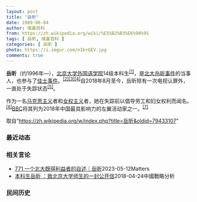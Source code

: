 ```yaml
---
layout: post
title: "岳昕"
date: 1989-06-04
author: 维基百科
from: https://zh.wikipedia.org/wiki/%E5%B2%B3%E6%98%95
tags: [ 岳昕, 维基百科 ]
categories: [ 岳昕 ]
photo: https://i.imgur.com/n1krGEV.jpg
comments: true
---
```

<div class="mw-parser-output">
<p><b>岳昕</b>（约1996年<span class="useeditintro" title="Template:BLP editintro">—</span>），<a href="/wiki/%E5%8C%97%E4%BA%AC%E5%A4%A7%E5%AD%A6%E5%A4%96%E5%9B%BD%E8%AF%AD%E5%AD%A6%E9%99%A2" title="北京大学外国语学院">北京大学外国语学院</a>14级本科生<sup id="cite_ref-a_1-0" class="reference"><a href="#cite_note-a-1">[1]</a></sup>，是<a href="/wiki/%E5%8C%97%E5%A4%A7%E5%B2%B3%E6%98%95%E4%BA%8B%E4%BB%B6" title="北大岳昕事件">北大岳昕事件</a>的当事人，也参与了<a href="/wiki/%E4%BD%B3%E5%A3%AB%E4%BA%8B%E4%BB%B6" title="佳士事件">佳士事件</a>。<sup id="cite_ref-nyt_2-0" class="reference"><a href="#cite_note-nyt-2">[2]</a></sup><sup id="cite_ref-3" class="reference"><a href="#cite_note-3">[3]</a></sup><sup id="cite_ref-凌紫塵0909_4-0" class="reference"><a href="#cite_note-凌紫塵0909-4">[4]</a></sup>自2018年8月至今，岳昕除有一次电视认罪外，一直处于失踪状态<sup id="cite_ref-5" class="reference"><a href="#cite_note-5">[5]</a></sup>。
</p><p>作为一名<a href="/wiki/%E9%A9%AC%E5%85%8B%E6%80%9D%E4%B8%BB%E4%B9%89" title="马克思主义">马克思主义</a>者和<a href="/wiki/%E5%A5%B3%E6%80%A7%E4%B8%BB%E7%BE%A9" title="女性主義">女权主义</a>者，她在失踪前以倡导劳工和妇女权利而闻名。<sup id="cite_ref-6" class="reference"><a href="#cite_note-6">[6]</a></sup><a href="/wiki/%E8%8B%B1%E5%9B%BD%E5%B9%BF%E6%92%AD%E5%85%AC%E5%8F%B8" title="英国广播公司">BBC</a>将其列为2018年中国最具影响力的左翼活动家之一。<sup id="cite_ref-7" class="reference"><a href="#cite_note-7">[7]</a></sup>
</p>
<meta property="mw:PageProp/toc">
</div><!--esi <esi:include src="/esitest-fa8a495983347898/content" /> --><noscript><img src="https://login.wikimedia.org/wiki/Special:CentralAutoLogin/start?type=1x1" alt="" width="1" height="1" style="border: none; position: absolute;"></noscript>
<div class="printfooter" data-nosnippet="">取自“<a dir="ltr" href="https://zh.wikipedia.org/w/index.php?title=岳昕&amp;oldid=79433107">https://zh.wikipedia.org/w/index.php?title=岳昕&amp;oldid=79433107</a>”</div><div id="recent-news"><h3>最近动态</h3><ul></ul></div><div id="open-opinion"><h3>相关言论</h3><ul><li><a href="https://nodebe4.github.io/opinion/2023-05-12/771-%E4%B8%80%E4%B8%AA%E5%8C%97%E5%A4%A7%E6%97%A2%E5%BE%97%E5%88%A9%E7%9B%8A%E8%80%85%E7%9A%84%E8%87%AA%E8%BF%B0-%E5%B2%B3%E6%98%95/" title="野兽爱智慧">771 一个北大既得利益者的自述｜岳昕</a><time>2023-05-12</time><a class="tag">Matters</a></li>
<li><a href="https://nodebe4.github.io/opinion/2018-04-24/%E6%9C%AC%E7%A7%91%E7%94%9F%E5%B2%B3%E6%98%95-%E8%87%B4%E5%8C%97%E4%BA%AC%E5%A4%A7%E5%AD%A6%E5%B8%88%E7%94%9F%E7%9A%84%E4%B8%80%E5%B0%81%E5%85%AC%E5%BC%80%E4%BF%A1/" title="">本科生岳昕 ：致北京大学师生的一封公开信</a><time>2018-04-24</time><a class="tag">中國戰略分析</a></li>
</ul></div><div id="mjls-record"><h3>民间历史</h3><ul></ul></div>